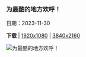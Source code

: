 ### 为最酷的地方欢呼！

日期：2023-11-30

**下载**  |  [1920x1080](https://cn.bing.com/th?id=OHR.IcebergAntarctica_ZH-CN2053356825_1920x1080.jpg)  |  [3840x2160](https://cn.bing.com/th?id=OHR.IcebergAntarctica_ZH-CN2053356825_UHD.jpg)

![为最酷的地方欢呼！](https://cn.bing.com/th?id=OHR.IcebergAntarctica_ZH-CN2053356825_1920x1080.jpg "罗斯海的冰山，南极洲 (© Michel Roggo/Minden Pictures)")

